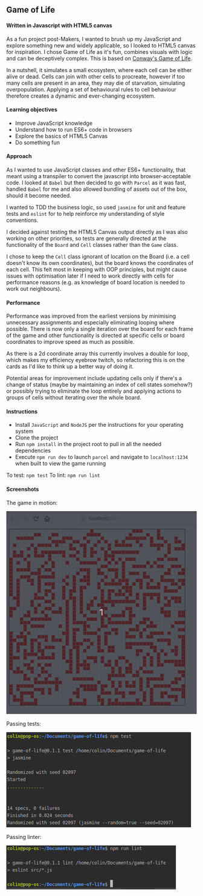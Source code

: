 ## Game of Life

#### Written in Javascript with HTML5 canvas

As a fun project post-Makers, I wanted to brush up my JavaScript and explore something new and widely applicable, so I looked to HTML5 canvas for inspiration. I chose Game of Life as it's fun, combines visuals with logic and can be deceptively complex.
This is based on [Conway's Game of Life](https://en.wikipedia.org/wiki/Conway%27s_Game_of_Life).

In a nutshell, it simulates a small ecosystem, where each cell can be either alive or dead. Cells can join with other cells to procreate, however if too many cells are present in an area, they may die of starvation, simulating overpopulation. Applying a set of behavioural rules to cell behaviour therefore creates a dynamic and ever-changing ecosystem.

#### Learning objectives

- Improve JavaScript knowledge
- Understand how to run ES6+ code in browsers
- Explore the basics of HTML5 Canvas
- Do something fun 

#### Approach

As I wanted to use JavaScript classes and other ES6+ functionality, that meant using a transpiler to convert the javascript into browser-acceptable code. I looked at `Babel` but then decided to go with `Parcel` as it was fast, handled `Babel` for me and also allowed bundling of assets out of the box, should it become needed. 

I wanted to TDD the business logic, so used `jasmine` for unit and feature tests and `eslint` for to help reinforce my understanding of style conventions.

I decided against testing the HTML5 Canvas output directly as I was also working on other priorities, so tests are generally directed at the functionality of the `Board` and `Cell` classes rather than the `Game` class.

I chose to keep the `Cell` class ignorant of location on the Board (i.e. a cell doesn't know its own coordinates), but the board knows the coordinates of each cell. This felt most in keeping with OOP principles, but might cause issues with optimisation later if I need to work directly with cells for performance reasons (e.g. as knowledge of board location is needed to work out neighbours).

#### Performance

Performance was improved from the earliest versions by minimising unnecessary assignments and especially eliminating looping where possible. There is now only a single iteration over the board for each frame of the game and other functionality is directed at specific cells or board coordinates to improve speed as much as possible.

As there is a 2d coordinate array this currently involves a double for loop, which makes my efficiency eyebrow twitch, so refactoring this is on the cards as I'd like to think up a better way of doing it. 

Potential areas for improvement include updating cells only if there's a change of status (maybe by maintaining an index of cell states somehow?) or possibly trying to eliminate the loop entirely and applying actions to groups of cells without iterating over the whole board. 

#### Instructions

- Install `JavaScript` and `NodeJS` per the instructions for your operating system
- Clone the project 
- Run `npm install` in the project root to pull in all the needed dependencies
- Execute `npm run dev` to launch `parcel` and navigate to `localhost:1234` when built to view the game running

To test: `npm test`
To lint: `npm run lint` 

#### Screenshots

The game in motion:

![game](docs/game.gif)

Passing tests:

![jasmine](docs/jasmine.png)

Passing linter:

![eslint](docs/eslint.png)






 